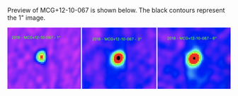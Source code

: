 Preview of MCG+12-10-067 is shown below. The black contours represent the 1" image. 

![MCG+12-10-067](MCG+12-10-067.png "MCG+12-10-067")
